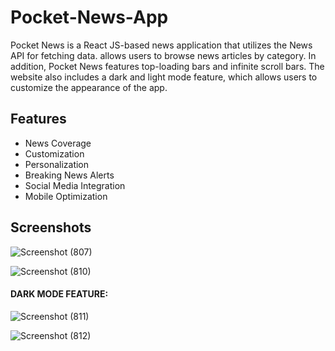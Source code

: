 # Pocket-News-App
Pocket News is a React JS-based news application that utilizes the News API for fetching data.  allows users to browse news articles by category. In addition, Pocket News features top-loading bars and infinite scroll bars. The website also includes a dark and light mode feature, which allows users to customize the appearance of the app.

## Features
- News Coverage
- Customization
- Personalization
- Breaking News Alerts
- Social Media Integration
- Mobile Optimization




## Screenshots

![Screenshot (807)](https://user-images.githubusercontent.com/116311633/224829829-8d9abb5b-da1e-4873-a4d6-b2d7626ba820.png)







![Screenshot (810)](https://user-images.githubusercontent.com/116311633/224829837-bcb4988b-c08b-415c-aedd-f2fe3bee2e26.png)





#### DARK MODE FEATURE: 





![Screenshot (811)](https://user-images.githubusercontent.com/116311633/224829841-1285b9b4-b2b4-40d9-9f28-f8a8ea126968.png)





![Screenshot (812)](https://user-images.githubusercontent.com/116311633/224829847-e624e3d7-39ac-430a-bad2-8f6dc1112160.png)
